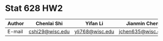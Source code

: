 Stat 628 HW2
===========================

|Author|Chenlai Shi|Yifan Li|Jianmin Chen
|------|----------|--------|-----------|
|E-mail|cshi29@wisc.edu|yli768@wisc.edu|jchen635@wisc.edu|
